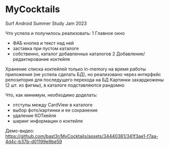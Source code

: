 # MyCocktails
Surf Android Summer Study Jam 2023

Что успела и получилось реализовать:
1 Главное окно
  - ФАБ кнопка и текст над ней
  - заставка при пустом каталоге
  - собственно, каталог добавленных каталогов
2 Добавление/редактирование коктейля

Хранение списка коктейлей только in-memory на время работы приложения (не успела сделать БД), но реализовано через интерфейс репозитория для последущего перехода на БД
Картинки захардкожены (2 шт. из фигмы), в каталоге подставляются рандомно

Что, как минимум, необходимо доделать:
- отступы между CardView в каталоге
- выбор фото/картинки и ее сохранение
- удаление КОТкейля
- шаринг информации о коктейле

Демо-видео:
https://github.com/bast3r/MyCocktails/assets/34440381/341f3ae1-f7aa-4d4c-b37b-d01199e9be59

